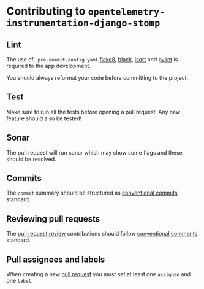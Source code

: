 # Contributing to `opentelemetry-instrumentation-django-stomp`

## Lint

The use of `.pre-commit-config.yaml` [flake8](https://github.com/pycqa/flake8), [black](https://black.readthedocs.io/en/stable/), [isort](https://pycqa.github.io/isort/) and [pylint](https://pylint.org/) is required to the app development. 

You should always reformat your code before committing to the project.

## Test

Make sure to run all the tests before opening a pull request. Any new feature should also be tested!

## Sonar

The pull request will run sonar which may show some flags and these should be resolved.

## Commits

The `commit` summary should be structured as [conventional commits](https://www.conventionalcommits.org/en/v1.0.0/) standard.

## Reviewing pull requests

The [pull request review](https://github.com/juntossomosmais/opentelemetry-instrumentation-django-stomp/pulls) contributions should follow [conventional comments](https://conventionalcomments.org/) standard.

## Pull assignees and labels

When creating a new [pull request](https://github.com/juntossomosmais/opentelemetry-instrumentation-django-stomp) you must set at least one `assignee` and one `label`.